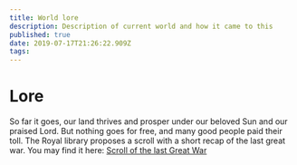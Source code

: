 ```yaml
---
title: World lore
description: Description of current world and how it came to this
published: true
date: 2019-07-17T21:26:22.909Z
tags: 
---
```


# Lore
So far it goes, our land thrives and prosper under our beloved Sun and our praised Lord. But nothing goes for free, and many good people paid their toll. The Royal library proposes a scroll with a short recap of the last great war. You may find it here: [Scroll of the last Great War](full-lore/backstory)